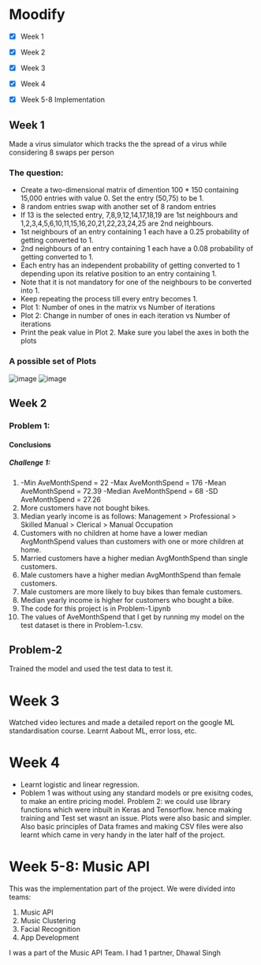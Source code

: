 # Moodify
- [x] Week 1
- [x] Week 2
- [x] Week 3
- [x] Week 4
- [x] Week 5-8 Implementation


## Week 1

Made a virus simulator which tracks the the spread of a virus while considering 8 swaps per person
### The question:
* Create a two-dimensional matrix of dimention 100 * 150 containing 15,000 entries with value 0. Set the entry (50,75) to be 1.
* 8 random entries swap with another set of 8 random entries
* If 13 is the selected entry, 7,8,9,12,14,17,18,19 are 1st neighbours and 1,2,3,4,5,6,10,11,15,16,20,21,22,23,24,25 are 2nd neighbours.
* 1st neighbours of an entry containing 1 each have a 0.25 probability of getting converted to 1.
* 2nd neighbours of an entry containing 1 each have a 0.08 probability of getting converted to 1.
* Each entry has an independent probability of getting converted to 1 depending upon its relative position to an entry containing 1.
* Note that it is not mandatory for one of the neighbours to be converted into 1.
* Keep repeating the process till every entry becomes 1.
* Plot 1: Number of ones in the matrix vs Number of iterations
* Plot 2: Change in number of ones in each iteration vs Number of iterations
* Print the peak value in Plot 2. Make sure you label the axes in both the plots


### A possible set of Plots

![image](https://user-images.githubusercontent.com/81459933/113351209-27426580-9358-11eb-847e-2c3ff941cfa2.png)
![image](https://user-images.githubusercontent.com/81459933/113351230-30333700-9358-11eb-9c5b-f0bf12716bd9.png)

## Week 2

### Problem 1:

#### Conclusions
##### Challenge 1:

1. -Min AveMonthSpend = 22
   -Max AveMonthSpend = 176
   -Mean AveMonthSpend = 72.39
   -Median AveMonthSpend = 68
   -SD AveMonthSpend = 27.26
2. More customers have not bought bikes.
3. Median yearly income is as follows: Management > Professional > Skilled Manual > Clerical > Manual Occupation
4. Customers with no children at home have a lower median AvgMonthSpend values than customers with one or more children at home.
5. Married customers have a higher median AvgMonthSpend than single customers.
6. Male customers have a higher median AvgMonthSpend than female customers.
7. Male customers are more likely to buy bikes than female customers.
8. Median yearly income is higher for customers who bought a bike.
9. The code for this project is in Problem-1.ipynb
10. The values of AveMonthSpend that I get by running my model on the test dataset is there in Problem-1.csv. <br/>
## Problem-2
Trained the model and used the test data to test it.


# Week 3
Watched video lectures and made a detailed report on the google ML standardisation course. Learnt Aabout ML, error loss, etc.

# Week 4
* Learnt logistic and linear regression.
* Poblem 1 was without using any standard models or pre exisitng codes, to make an entire pricing model.
Problem 2: we could use library functions which were inbuilt in Keras and Tensorflow. hence making training and Test set wasnt an issue. Plots were also basic and simpler.
Also basic principles of Data frames and making CSV files were also learnt which came in very handy in the later half of the project.
 
# Week 5-8: Music API
This was the implementation part of the project. 
We were divided into teams:
1. Music API
2. Music Clustering
3. Facial Recognition
4. App Development

I was a part of the Music API Team. I had 1 partner, Dhawal Singh
